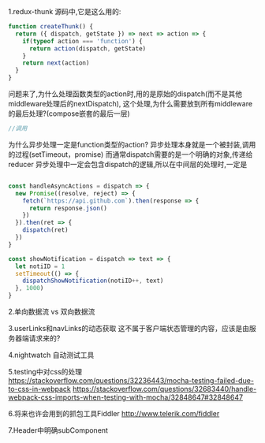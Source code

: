 1.redux-thunk 源码中,它是这么用的:
```js
function createThunk() {
  return ({ dispatch, getState }) => next => action => {
    if(typeof action === 'function') {
      return action(dispatch, getState)
    }
    return next(action)
  }
}
```

问题来了,为什么处理函数类型的action时,用的是原始的dispatch(而不是其他middleware处理后的nextDispatch),
这个处理,为什么需要放到所有middleware的最后处理?(compose嵌套的最后一层)
```js
//调用


```
为什么异步处理一定是function类型的action?
异步处理本身就是一个被封装,调用的过程(setTimeout，promise)
而通常dispatch需要的是一个明确的对象,传递给reducer
异步处理中一定会包含dispatch的逻辑,所以在中间层的处理时,一定是
```js

const handleAsyncActions = dispatch => {
  new Promise((resolve, reject) => {
    fetch(`https://api.github.com`).then(response => {
      return response.json()
    })
  }).then(ret => {
    dispatch(ret)
  })
}

const showNotification = dispatch => text => {
  let notiID = 1
  setTimeout(() => {
    dispatchShowNotification(notiID++, text)
  }, 1000)
}
```

2.单向数据流 vs 双向数据流

3.userLinks和navLinks的动态获取
这不属于客户端状态管理的内容，应该是由服务器端请求来的?

4.nightwatch 自动测试工具

5.testing中对css的处理
https://stackoverflow.com/questions/32236443/mocha-testing-failed-due-to-css-in-webpack
https://stackoverflow.com/questions/32683440/handle-webpack-css-imports-when-testing-with-mocha/32848647#32848647

6.将来也许会用到的抓包工具Fiddler
http://www.telerik.com/fiddler

7.Header中明确subComponent
